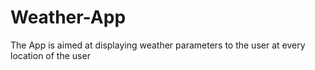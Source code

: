 # Weather-App

The App is aimed at displaying weather parameters to the user at every location of the user
